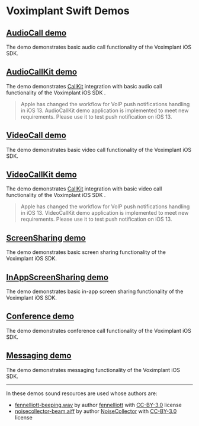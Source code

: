 # Voximplant Swift Demos

## [AudioCall demo](AudioCall)
The demo demonstrates basic audio call functionality of the Voximplant iOS SDK.

## [AudioCallKit demo](AudioCallKit)
The demo demonstrates [CallKit](https://developer.apple.com/documentation/callkit) integration with basic audio call functionality of the Voximplant iOS SDK . 
> Apple has changed the workflow for VoIP push notifications handling in iOS 13.
> AudioCallKit demo application is implemented to meet new requirements. Please use it to test push notification on iOS 13.

## [VideoCall demo](VideoCall)
The demo demonstrates basic video call functionality of the Voximplant iOS SDK.

## [VideoCallKit demo](VideoCallKit)
The demo demonstrates [CallKit](https://developer.apple.com/documentation/callkit) integration with basic video call functionality of the Voximplant iOS SDK . 
> Apple has changed the workflow for VoIP push notifications handling in iOS 13.
> VideoCallKit demo application is implemented to meet new requirements. Please use it to test push notification on iOS 13.

## [ScreenSharing demo](ScreenSharing)
The demo demonstrates basic screen sharing functionality of the Voximplant iOS SDK.

## [InAppScreenSharing demo](InAppScreenSharing)
The demo demonstrates basic in-app screen sharing functionality of the Voximplant iOS SDK.

## [Conference demo](https://github.com/voximplant/solutions-videoconference/tree/master/client-ios-swift)
The demo demonstrates conference call functionality of the Voximplant iOS SDK.

## [Messaging demo](https://github.com/voximplant/solutions-messaging/tree/draft-4/client-ios-swift)
The demo demonstrates messaging functionality of the Voximplant iOS SDK.

--------------------------------------------------------------------------------
In these demos sound resources are used whose authors are:
* [fennelliott-beeping.wav](Shared/Resources/Sounds) by author [fennelliott](https://freesound.org/people/fennelliott/sounds/379419/) with [CC-BY-3.0](https://creativecommons.org/licenses/by/3.0/legalcode) license
* [noisecollector-beam.aiff](Shared/Resources/Sounds) by author [NoiseCollector](https://freesound.org/people/NoiseCollector/sounds/6141/) with [CC-BY-3.0](https://creativecommons.org/licenses/by/3.0/legalcode) license

